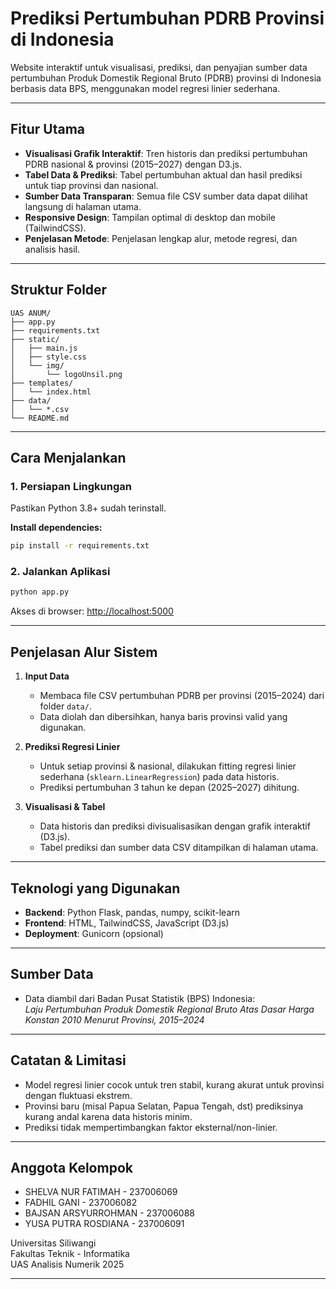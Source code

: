 # Prediksi Pertumbuhan PDRB Provinsi di Indonesia

Website interaktif untuk visualisasi, prediksi, dan penyajian sumber data pertumbuhan Produk Domestik Regional Bruto (PDRB) provinsi di Indonesia berbasis data BPS, menggunakan model regresi linier sederhana.

---

## Fitur Utama

- **Visualisasi Grafik Interaktif**: Tren historis dan prediksi pertumbuhan PDRB nasional & provinsi (2015–2027) dengan D3.js.
- **Tabel Data & Prediksi**: Tabel pertumbuhan aktual dan hasil prediksi untuk tiap provinsi dan nasional.
- **Sumber Data Transparan**: Semua file CSV sumber data dapat dilihat langsung di halaman utama.
- **Responsive Design**: Tampilan optimal di desktop dan mobile (TailwindCSS).
- **Penjelasan Metode**: Penjelasan lengkap alur, metode regresi, dan analisis hasil.

---

## Struktur Folder

```
UAS ANUM/
├── app.py
├── requirements.txt
├── static/
│   ├── main.js
│   ├── style.css
│   └── img/
│       └── logoUnsil.png
├── templates/
│   └── index.html
├── data/
│   └── *.csv
└── README.md
```

---

## Cara Menjalankan

### 1. Persiapan Lingkungan

Pastikan Python 3.8+ sudah terinstall.

**Install dependencies:**
```bash
pip install -r requirements.txt
```

### 2. Jalankan Aplikasi

```bash
python app.py
```

Akses di browser: [http://localhost:5000](http://localhost:5000)

---

## Penjelasan Alur Sistem

1. **Input Data**  
   - Membaca file CSV pertumbuhan PDRB per provinsi (2015–2024) dari folder `data/`.
   - Data diolah dan dibersihkan, hanya baris provinsi valid yang digunakan.

2. **Prediksi Regresi Linier**  
   - Untuk setiap provinsi & nasional, dilakukan fitting regresi linier sederhana (`sklearn.LinearRegression`) pada data historis.
   - Prediksi pertumbuhan 3 tahun ke depan (2025–2027) dihitung.

3. **Visualisasi & Tabel**  
   - Data historis dan prediksi divisualisasikan dengan grafik interaktif (D3.js).
   - Tabel prediksi dan sumber data CSV ditampilkan di halaman utama.

---

## Teknologi yang Digunakan

- **Backend**: Python Flask, pandas, numpy, scikit-learn
- **Frontend**: HTML, TailwindCSS, JavaScript (D3.js)
- **Deployment**: Gunicorn (opsional)

---

## Sumber Data

- Data diambil dari Badan Pusat Statistik (BPS) Indonesia:  
  *Laju Pertumbuhan Produk Domestik Regional Bruto Atas Dasar Harga Konstan 2010 Menurut Provinsi, 2015–2024*

---

## Catatan & Limitasi

- Model regresi linier cocok untuk tren stabil, kurang akurat untuk provinsi dengan fluktuasi ekstrem.
- Provinsi baru (misal Papua Selatan, Papua Tengah, dst) prediksinya kurang andal karena data historis minim.
- Prediksi tidak mempertimbangkan faktor eksternal/non-linier.

---

## Anggota Kelompok

- SHELVA NUR FATIMAH - 237006069
- FADHIL GANI - 237006082
- BAJSAN ARSYURROHMAN - 237006088
- YUSA PUTRA ROSDIANA - 237006091

Universitas Siliwangi  
Fakultas Teknik - Informatika  
UAS Analisis Numerik 2025

---
